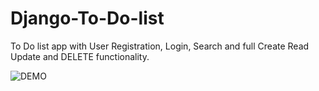 # Django-To-Do-list
To Do list app with User Registration, Login, Search and full Create Read Update and DELETE functionality.

![DEMO](../master/Django%20To%20Do%20List%20App.jpg)

